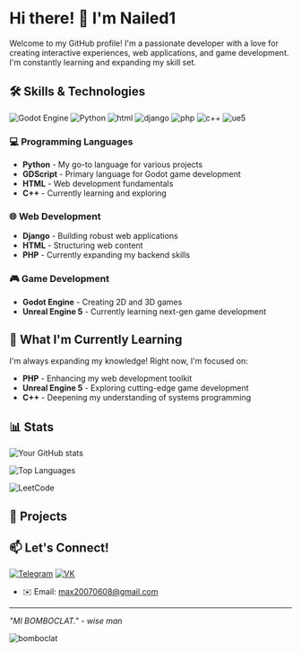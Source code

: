 # Hi there! 👋 I'm Nailed1

Welcome to my GitHub profile! I'm a passionate developer with a love for creating interactive experiences, web applications, and game development. I'm constantly learning and expanding my skill set.

## 🛠️ Skills & Technologies
![Godot Engine](https://img.shields.io/badge/Godot-478CBF?style=for-the-badge&logo=GodotEngine&logoColor=white)
![Python](https://img.shields.io/badge/Python-FFD43B?style=for-the-badge&logo=python&logoColor=blue)
![html](https://img.shields.io/badge/HTML5-E34F26?style=for-the-badge&logo=html5&logoColor=white)
![django](https://img.shields.io/badge/Django-092E20?style=for-the-badge&logo=django&logoColor=green)
![php](https://img.shields.io/badge/PHP-777BB4?style=for-the-badge&logo=php&logoColor=white)
![c++](https://img.shields.io/badge/C%2B%2B-00599C?style=for-the-badge&logo=c%2B%2B&logoColor=white)
![ue5](https://img.shields.io/badge/-Unreal%20Engine-313131?style=for-the-badge&logo=unreal-engine&logoColor=white)
### 💻 Programming Languages
- **Python** - My go-to language for various projects
- **GDScript** - Primary language for Godot game development
- **HTML** - Web development fundamentals
- **C++** - Currently learning and exploring

### 🌐 Web Development
- **Django** - Building robust web applications
- **HTML** - Structuring web content
- **PHP** - Currently expanding my backend skills

### 🎮 Game Development
- **Godot Engine** - Creating 2D and 3D games
- **Unreal Engine 5** - Currently learning next-gen game development

## 🚀 What I'm Currently Learning

I'm always expanding my knowledge! Right now, I'm focused on:

- **PHP** - Enhancing my web development toolkit
- **Unreal Engine 5** - Exploring cutting-edge game development
- **C++** - Deepening my understanding of systems programming

## 📊 Stats

![Your GitHub stats](https://github-readme-stats.vercel.app/api?username=nailed1&layout=compact&theme=radical)

![Top Languages](https://github-readme-stats.vercel.app/api/top-langs/?username=nailed1&layout=compact&theme=radical)

![LeetCode](https://leetcard.jacoblin.cool/nailed1)

## 🔧 Projects

## 📫 Let's Connect!

[![Telegram](https://img.shields.io/badge/Telegram-2CA5E0?style=flat&logo=telegram&logoColor=white)](https://t.me/stillbore)
[![VK](https://img.shields.io/badge/VK-0077FF?style=flat&logo=vk&logoColor=white)](https://vk.com/nailed1)
- ✉️ Email: max20070608@gmail.com


---


*"MI BOMBOCLAT." - wise man*

![bomboclat](https://media1.tenor.com/m/PbXTSWWJtFEAAAAd/bomboclat-lightning-bomboclat.gif)